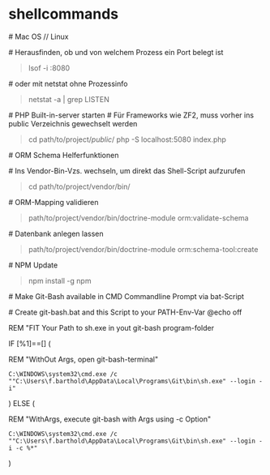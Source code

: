 # shellcommands

\# Mac OS // Linux

\# Herausfinden, ob und von welchem Prozess ein Port belegt ist
>lsof -i :8080

\# oder mit netstat ohne Prozessinfo
>netstat -a | grep LISTEN

\# PHP Built-in-server starten
\# Für Frameworks wie ZF2, muss vorher ins public Verzeichnis gewechselt werden
>cd path/to/project/*public*/
>php -S localhost:5080 index.php

\# ORM Schema Helferfunktionen 

\# Ins Vendor-Bin-Vzs. wechseln, um direkt das Shell-Script aufzurufen
>cd path/to/project/vendor/bin/

\# ORM-Mapping validieren
>path/to/project/vendor/bin/doctrine-module orm:validate-schema

\# Datenbank anlegen lassen
>path/to/project/vendor/bin/doctrine-module orm:schema-tool:create

\# NPM Update
>npm install -g npm


\# Make Git-Bash available in CMD Commandline Prompt via bat-Script

\# Create git-bash.bat and this Script to your PATH-Env-Var
@echo off

REM "FIT Your Path to sh.exe in yout git-bash program-folder

IF [%1]==[] (

REM "WithOut Args, open git-bash-terminal"    

    C:\WINDOWS\system32\cmd.exe /c ""C:\Users\f.barthold\AppData\Local\Programs\Git\bin\sh.exe" --login -i"
    
) ELSE (

REM "WithArgs, execute git-bash with Args using -c Option"

    C:\WINDOWS\system32\cmd.exe /c ""C:\Users\f.barthold\AppData\Local\Programs\Git\bin\sh.exe" --login -i -c %*"
    
)

